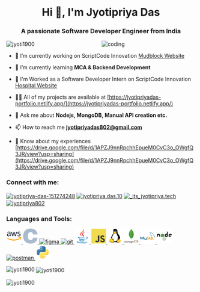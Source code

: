 <h1 align="center">Hi 👋, I'm Jyotipriya Das</h1>
<h3 align="center">A passionate Software Developer Engineer from India</h3>

<img align="right" alt="coding" width="250" src="https://user-images.githubusercontent.com/54101509/214411251-5f098de5-52e5-4a1f-8edb-514ff09b7a06.gif">

<p align="left"> <img src="https://komarev.com/ghpvc/?username=jyoti1900&label=Profile%20views&color=0e75b6&style=flat" alt="jyoti1900" /> </p>

- 🔭 I’m currently working on ScriptCode Innovation [Mudblock Website](https://ishamudblocks.com/)

- 🌱 I’m currently learning **MCA & Backend Development**

- 🤝 I'm Worked as a Software Developer Intern on ScriptCode Innovation [Hospital Website](https://development.d2qbz03oanxova.amplifyapp.com/)

- 👨‍💻 All of my projects are available at [https://jyotipriyadas-portfolio.netlify.app/](https://jyotipriyadas-portfolio.netlify.app/)

- 💬 Ask me about **Nodejs, MongoDB, Manual API creation etc.**

- 📫 How to reach me **jyotipriyadas802@gmail.com**

- 📄 Know about my experiences [https://drive.google.com/file/d/1APZJ9nnRpchhEpueM0CvC3o_OWgfQ3JR/view?usp=sharing](https://drive.google.com/file/d/1APZJ9nnRpchhEpueM0CvC3o_OWgfQ3JR/view?usp=sharing)

<h3 align="left">Connect with me:</h3>
<p align="left">
<a href="https://linkedin.com/in/jyotipriya-das-151274248" target="blank"><img align="center" src="https://raw.githubusercontent.com/rahuldkjain/github-profile-readme-generator/master/src/images/icons/Social/linked-in-alt.svg" alt="jyotipriya-das-151274248" height="30" width="40" /></a>
<a href="https://fb.com/jyotipriya.das.10" target="blank"><img align="center" src="https://raw.githubusercontent.com/rahuldkjain/github-profile-readme-generator/master/src/images/icons/Social/facebook.svg" alt="jyotipriya.das.10" height="30" width="40" /></a>
<a href="https://instagram.com/_its_jyotipriya.tech" target="blank"><img align="center" src="https://raw.githubusercontent.com/rahuldkjain/github-profile-readme-generator/master/src/images/icons/Social/instagram.svg" alt="_its_jyotipriya.tech" height="30" width="40" /></a>
<a href="https://www.leetcode.com/jyotipriya802" target="blank"><img align="center" src="https://raw.githubusercontent.com/rahuldkjain/github-profile-readme-generator/master/src/images/icons/Social/leet-code.svg" alt="jyotipriya802" height="30" width="40" /></a>
</p>

<h3 align="left">Languages and Tools:</h3>
<p align="left"> <a href="https://aws.amazon.com" target="_blank" rel="noreferrer"> <img src="https://raw.githubusercontent.com/devicons/devicon/master/icons/amazonwebservices/amazonwebservices-original-wordmark.svg" alt="aws" width="40" height="40"/> </a> <a href="https://www.cprogramming.com/" target="_blank" rel="noreferrer"> <img src="https://raw.githubusercontent.com/devicons/devicon/master/icons/c/c-original.svg" alt="c" width="40" height="40"/> </a> <a href="https://www.figma.com/" target="_blank" rel="noreferrer"> <img src="https://www.vectorlogo.zone/logos/figma/figma-icon.svg" alt="figma" width="40" height="40"/> </a> <a href="https://git-scm.com/" target="_blank" rel="noreferrer"> <img src="https://www.vectorlogo.zone/logos/git-scm/git-scm-icon.svg" alt="git" width="40" height="40"/> </a> <a href="https://www.java.com" target="_blank" rel="noreferrer"> <img src="https://raw.githubusercontent.com/devicons/devicon/master/icons/java/java-original.svg" alt="java" width="40" height="40"/> </a> <a href="https://developer.mozilla.org/en-US/docs/Web/JavaScript" target="_blank" rel="noreferrer"> <img src="https://raw.githubusercontent.com/devicons/devicon/master/icons/javascript/javascript-original.svg" alt="javascript" width="40" height="40"/> </a> <a href="https://www.linux.org/" target="_blank" rel="noreferrer"> <img src="https://raw.githubusercontent.com/devicons/devicon/master/icons/linux/linux-original.svg" alt="linux" width="40" height="40"/> </a> <a href="https://www.mongodb.com/" target="_blank" rel="noreferrer"> <img src="https://raw.githubusercontent.com/devicons/devicon/master/icons/mongodb/mongodb-original-wordmark.svg" alt="mongodb" width="40" height="40"/> </a> <a href="https://www.mysql.com/" target="_blank" rel="noreferrer"> <img src="https://raw.githubusercontent.com/devicons/devicon/master/icons/mysql/mysql-original-wordmark.svg" alt="mysql" width="40" height="40"/> </a> <a href="https://nodejs.org" target="_blank" rel="noreferrer"> <img src="https://raw.githubusercontent.com/devicons/devicon/master/icons/nodejs/nodejs-original-wordmark.svg" alt="nodejs" width="40" height="40"/> </a> <a href="https://postman.com" target="_blank" rel="noreferrer"> <img src="https://www.vectorlogo.zone/logos/getpostman/getpostman-icon.svg" alt="postman" width="40" height="40"/> </a> <a href="https://www.python.org" target="_blank" rel="noreferrer"> <img src="https://raw.githubusercontent.com/devicons/devicon/master/icons/python/python-original.svg" alt="python" width="40" height="40"/> </a> </p>

<p><img align="left" src="https://github-readme-stats.vercel.app/api/top-langs?username=jyoti1900&show_icons=true&locale=en&layout=compact" alt="jyoti1900" /></p>

<p>&nbsp;<img align="center" src="https://github-readme-stats.vercel.app/api?username=jyoti1900&show_icons=true&locale=en" alt="jyoti1900" /></p>

<p><img align="center" src="https://github-readme-streak-stats.herokuapp.com/?user=jyoti1900&" alt="jyoti1900" /></p>
